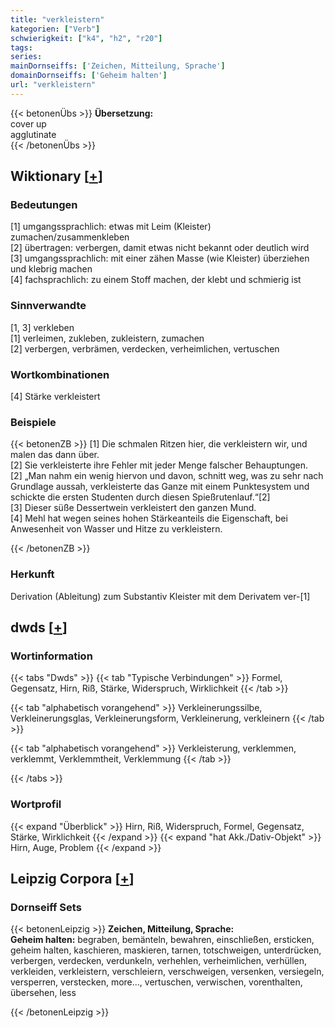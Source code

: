 ```yaml
---
title: "verkleistern"
kategorien: ["Verb"]
schwierigkeit: ["k4", "h2", "r20"]
tags:
series:
mainDornseiffs: ['Zeichen, Mitteilung, Sprache']
domainDornseiffs: ['Geheim halten']
url: "verkleistern"
---
```


{{< betonenÜbs >}}
**Übersetzung:**  
cover up  
agglutinate  
{{< /betonenÜbs >}}

## Wiktionary [[+](https://de.wiktionary.org/wiki/verkleistern)]

### Bedeutungen
[1] umgangssprachlich: etwas mit Leim (Kleister) zumachen/zusammenkleben  
[2] übertragen: verbergen, damit etwas nicht bekannt oder deutlich wird  
[3] umgangssprachlich: mit einer zähen Masse (wie Kleister) überziehen und klebrig machen  
[4] fachsprachlich: zu einem Stoff machen, der klebt und schmierig ist  

### Sinnverwandte
[1, 3] verkleben  
[1] verleimen, zukleben, zukleistern, zumachen  
[2] verbergen, verbrämen, verdecken, verheimlichen, vertuschen  

### Wortkombinationen
[4] Stärke verkleistert  

### Beispiele
{{< betonenZB >}}
[1] Die schmalen Ritzen hier, die verkleistern wir, und malen das dann über.  
[2] Sie verkleisterte ihre Fehler mit jeder Menge falscher Behauptungen.  
[2] „Man nahm ein wenig hiervon und davon, schnitt weg, was zu sehr nach Grundlage aussah, verkleisterte das Ganze mit einem Punktesystem und schickte die ersten Studenten durch diesen Spießrutenlauf.“[2]  
[3] Dieser süße Dessertwein verkleistert den ganzen Mund.  
[4] Mehl hat wegen seines hohen Stärkeanteils die Eigenschaft, bei Anwesenheit von Wasser und Hitze zu verkleistern.  

{{< /betonenZB >}}
### Herkunft
Derivation (Ableitung) zum Substantiv Kleister mit dem Derivatem ver-[1]  



## dwds [[+](https://www.dwds.de/wb/verkleistern)]

### Wortinformation
{{< tabs "Dwds" >}}
{{< tab "Typische Verbindungen" >}}
Formel, Gegensatz, Hirn, Riß, Stärke, Widerspruch, Wirklichkeit
{{< /tab >}}

{{< tab "alphabetisch vorangehend" >}}
Verkleinerungssilbe, Verkleinerungsglas, Verkleinerungsform, Verkleinerung, verkleinern
{{< /tab >}}

{{< tab "alphabetisch vorangehend" >}}
Verkleisterung, verklemmen, verklemmt, Verklemmtheit, Verklemmung
{{< /tab >}}

{{< /tabs >}}

### Wortprofil
{{< expand "Überblick" >}} Hirn, Riß, Widerspruch, Formel, Gegensatz, Stärke, Wirklichkeit {{< /expand >}}
{{< expand "hat Akk./Dativ-Objekt" >}} Hirn, Auge, Problem {{< /expand >}}

## Leipzig Corpora [[+](https://corpora.uni-leipzig.de/en/res?word=verkleistern&corpusId=deu_newscrawl-public_2018)]

### Dornseiff Sets
{{< betonenLeipzig >}}
**Zeichen, Mitteilung, Sprache:**  
**Geheim halten:** begraben, bemänteln, bewahren, einschließen, ersticken, geheim halten, kaschieren, maskieren, tarnen, totschweigen, unterdrücken, verbergen, verdecken, verdunkeln, verhehlen, verheimlichen, verhüllen, verkleiden, verkleistern, verschleiern, verschweigen, versenken, versiegeln, versperren, verstecken, more..., vertuschen, verwischen, vorenthalten, übersehen, less  

{{< /betonenLeipzig >}}
